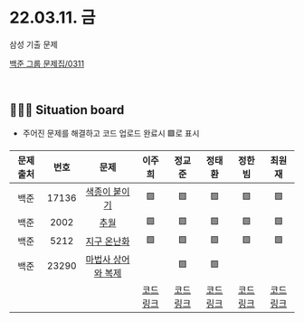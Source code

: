 # 22.03.11. 금
삼성 기출 문제
</br>

[백준 그룹 문제집/0311](https://www.acmicpc.net/group/workbook/view/13701/42727)

</br>

## 🧑🏽‍💻 Situation board
- 주어진 문제를 해결하고 코드 업로드 완료시 🟩로 표시

| 문제 출처   | 번호       | 문제      | 이주희  | 정교준  | 정태환  | 정한빔 | 최원재  |
| :--------: | :--------: | :--------: | :--------: | :-------: | :-------: | :-------: |  :-------: |
| 백준        | 17136      |[색종이 붙이기](https://www.acmicpc.net/problem/17136)  |   🟩    |   🟩    |   🟩   |   🟩   |    🟩   |
| 백준        | 2002     |[추월](https://www.acmicpc.net/problem/2002)  |   🟩    |    🟩     |   🟩   |   🟩   |    🟩   |
| 백준        | 5212      |[지구 온난화](https://www.acmicpc.net/problem/5212)  |    🟩   |     🟩    |   🟩   |  🟩    |   🟩    |
| 백준        | 23290      |[마법사 상어와 복제](https://www.acmicpc.net/problem/23290)   |       |    🟩    |   🟩   |      |       |
|             |           |           |  [코드링크](/이주희) | [코드링크](https://github.com/daejeon5-algostudy/AlgorithmStudy/blob/main/%EC%8A%A4%ED%84%B0%EB%94%94/0311/%EC%A0%95%EA%B5%90%EC%A4%80/README.md) | [코드링크](정태환/README.md) | [코드링크](https://github.com/daejeon5-algostudy/AlgorithmStudy/tree/main/%EC%8A%A4%ED%84%B0%EB%94%94/0311/%EC%A0%95%ED%95%9C%EB%B9%94) | [코드링크]()  |
